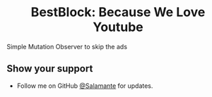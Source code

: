 <h1 align="center">BestBlock: Because We Love Youtube</h1>

Simple Mutation Observer to skip the ads

## Show your support

-   Follow me on GitHub [@Salamante](https://github.com/Salamante) for updates.
